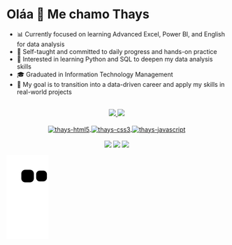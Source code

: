 <h1>Oláa 🐾 Me chamo Thays </h1>
  <ul>
    <li>📊 Currently focused on learning Advanced Excel, Power BI, and English for data analysis</li>
    <li>🧠 Self-taught and committed to daily progress and hands-on practice</li>
    <li>🐍 Interested in learning Python and SQL to deepen my data analysis skills</li>
    <li>🎓 Graduated in Information Technology Management</li>
    <li>🚀 My goal is to transition into a data-driven career and apply my skills in real-world projects</li>
  </ul>
<br>
<div align="center">
  <a href="https://github.com/thaynyan">
  <img height="150em" src="https://github-readme-stats.vercel.app/api?username=thaynyan&show_icons=true&theme=midnight-purple&include_all_commits=true&count_private=true"/>
  <img height="150em" src="https://github-readme-stats.vercel.app/api/top-langs/?username=thaynyan&layout=compact&langs_count=7&theme=midnight-purple"/>
</div>
<div align="center" style="display: inline_block"><br>
  <img align="center" alt="thays-html5" height="30" width="40" src="https://cdn.jsdelivr.net/gh/devicons/devicon/icons/html5/html5-original.svg" />
  <img align="center" alt="thays-css3" height="30" width="40" src="https://cdn.jsdelivr.net/gh/devicons/devicon/icons/css3/css3-original.svg" />
  <img align="center" alt="thays-javascript" height="30" width="40" src="https://cdn.jsdelivr.net/gh/devicons/devicon/icons/javascript/javascript-plain.svg" />
 </div>
<br>
<div align="center"> 
  <a href="https://www.linkedin.com/in/thays-figueiredo-013832162/" target="_blank"><img src="https://img.shields.io/badge/-LinkedIn-%230077B5?style=for-the-badge&logo=linkedin&logoColor=white" target="_blank"></a> 
  <a href="https://instagram.com/thaynyan/" target="_blank"><img src="https://img.shields.io/badge/-Instagram-%23E4405F?style=for-the-badge&logo=instagram&logoColor=white" target="_blank"></a>
  <a href = "mailto:thaynyan@outlookmail.com"><img src="https://img.shields.io/badge/Microsoft_Outlook-0078D4?style=for-the-badge&logo=microsoft-outlook&logoColor=white" target="_blank"></a>  
<br>
</div>
         
![snake gif](https://github.com/ThayNyan/ThayNyan/blob/output/github-contribution-grid-snake.svg)
  
        
<!---
ThayNyan/ThayNyan is a ✨ special ✨ repository because its `README.md` (this file) appears on your GitHub profile.
You can click the Preview link to take a look at your changes.
--->
  
  <!-- MONTAR MEU NOVO README
 https://devicon.dev/
https://dev.to/envoy_/150-badges-for-github-pnk
https://github.com/rafaballerini/rafaballerini/edit/main/README.md
https://github.com/anuraghazra/github-readme-stats
https://emojipedia.org/
https://www.youtube.com/watch?v=TsaLQAetPLU&t=147s 
-->
